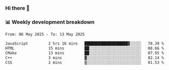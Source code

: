 ### Hi there 👋

### 📊 Weekly development breakdown
<!--START_SECTION:waka-->

```txt
From: 06 May 2025 - To: 13 May 2025

JavaScript         2 hrs 16 mins   ███████████████████▓░░░░░   78.39 %
HTML               15 mins         ██░░░░░░░░░░░░░░░░░░░░░░░   08.66 %
CMake              13 mins         ██░░░░░░░░░░░░░░░░░░░░░░░   07.95 %
C++                3 mins          ▓░░░░░░░░░░░░░░░░░░░░░░░░   02.14 %
CSS                2 mins          ▒░░░░░░░░░░░░░░░░░░░░░░░░   01.53 %
```

<!--END_SECTION:waka-->

